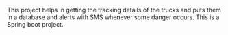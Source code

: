This project helps in getting the tracking details of the trucks and puts them in a database and alerts with SMS whenever some danger occurs. This is a Spring boot project.
